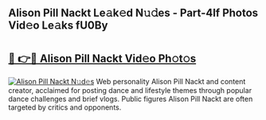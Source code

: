 ## Alison Pill Nackt Le𝚊k𝚎d N𝚞𝚍es - Part-4If Photos Vid𝚎o Le𝚊ks fU0By

# <h2><a href="http://fb46l3.evod.top/?m=Alison+Pill+Nackt">🔗 👉🔴 Alison Pill Nackt Vid𝚎o Ph𝚘t𝚘s</a></h2>

[![Alison Pill Nackt N𝚞d𝚎s](https://i.imgur.com/8V9OHl7.gif)](http://fb46l3.evod.top/?m=Alison+Pill+Nackt)
Web personality Alison Pill Nackt and content creator, acclaimed for posting dance and lifestyle themes through popular dance challenges and brief vlogs. Public figures Alison Pill Nackt are often targeted by critics and opponents. 
